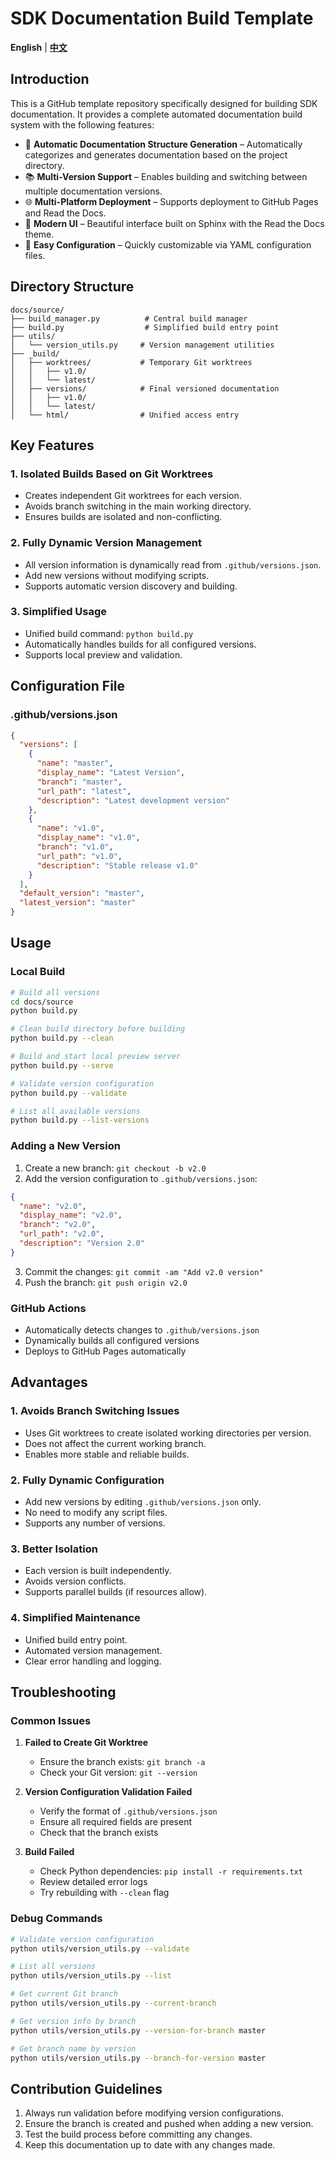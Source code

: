 # SDK Documentation Build Template

**English** | [**中文**](./README_zh.md)

## Introduction

This is a GitHub template repository specifically designed for building SDK documentation. It provides a complete automated documentation build system with the following features:

* 🚀 **Automatic Documentation Structure Generation** – Automatically categorizes and generates documentation based on the project directory.
* 📚 **Multi-Version Support** – Enables building and switching between multiple documentation versions.
* 🌐 **Multi-Platform Deployment** – Supports deployment to GitHub Pages and Read the Docs.
* 🎨 **Modern UI** – Beautiful interface built on Sphinx with the Read the Docs theme.
* 🔧 **Easy Configuration** – Quickly customizable via YAML configuration files.

## Directory Structure

```
docs/source/
├── build_manager.py          # Central build manager
├── build.py                  # Simplified build entry point
├── utils/
│   └── version_utils.py     # Version management utilities
├── _build/
│   ├── worktrees/           # Temporary Git worktrees
│   │   ├── v1.0/
│   │   └── latest/
│   ├── versions/            # Final versioned documentation
│   │   ├── v1.0/
│   │   └── latest/
│   └── html/                # Unified access entry
```

## Key Features

### 1. Isolated Builds Based on Git Worktrees

* Creates independent Git worktrees for each version.
* Avoids branch switching in the main working directory.
* Ensures builds are isolated and non-conflicting.

### 2. Fully Dynamic Version Management

* All version information is dynamically read from `.github/versions.json`.
* Add new versions without modifying scripts.
* Supports automatic version discovery and building.

### 3. Simplified Usage

* Unified build command: `python build.py`
* Automatically handles builds for all configured versions.
* Supports local preview and validation.

## Configuration File

### .github/versions.json

```json
{
  "versions": [
    {
      "name": "master",
      "display_name": "Latest Version",
      "branch": "master",
      "url_path": "latest",
      "description": "Latest development version"
    },
    {
      "name": "v1.0",
      "display_name": "v1.0",
      "branch": "v1.0",
      "url_path": "v1.0",
      "description": "Stable release v1.0"
    }
  ],
  "default_version": "master",
  "latest_version": "master"
}
```

## Usage

### Local Build

```bash
# Build all versions
cd docs/source
python build.py

# Clean build directory before building
python build.py --clean

# Build and start local preview server
python build.py --serve

# Validate version configuration
python build.py --validate

# List all available versions
python build.py --list-versions
```

### Adding a New Version

1. Create a new branch: `git checkout -b v2.0`
2. Add the version configuration to `.github/versions.json`:

```json
{
  "name": "v2.0",
  "display_name": "v2.0",
  "branch": "v2.0",
  "url_path": "v2.0",
  "description": "Version 2.0"
}
```

3. Commit the changes: `git commit -am "Add v2.0 version"`
4. Push the branch: `git push origin v2.0`

### GitHub Actions

* Automatically detects changes to `.github/versions.json`
* Dynamically builds all configured versions
* Deploys to GitHub Pages automatically

## Advantages

### 1. Avoids Branch Switching Issues

* Uses Git worktrees to create isolated working directories per version.
* Does not affect the current working branch.
* Enables more stable and reliable builds.

### 2. Fully Dynamic Configuration

* Add new versions by editing `.github/versions.json` only.
* No need to modify any script files.
* Supports any number of versions.

### 3. Better Isolation

* Each version is built independently.
* Avoids version conflicts.
* Supports parallel builds (if resources allow).

### 4. Simplified Maintenance

* Unified build entry point.
* Automated version management.
* Clear error handling and logging.

## Troubleshooting

### Common Issues

1. **Failed to Create Git Worktree**

   * Ensure the branch exists: `git branch -a`
   * Check your Git version: `git --version`

2. **Version Configuration Validation Failed**

   * Verify the format of `.github/versions.json`
   * Ensure all required fields are present
   * Check that the branch exists

3. **Build Failed**

   * Check Python dependencies: `pip install -r requirements.txt`
   * Review detailed error logs
   * Try rebuilding with `--clean` flag

### Debug Commands

```bash
# Validate version configuration
python utils/version_utils.py --validate

# List all versions
python utils/version_utils.py --list

# Get current Git branch
python utils/version_utils.py --current-branch

# Get version info by branch
python utils/version_utils.py --version-for-branch master

# Get branch name by version
python utils/version_utils.py --branch-for-version master
```

## Contribution Guidelines

1. Always run validation before modifying version configurations.
2. Ensure the branch is created and pushed when adding a new version.
3. Test the build process before committing any changes.
4. Keep this documentation up to date with any changes made.
